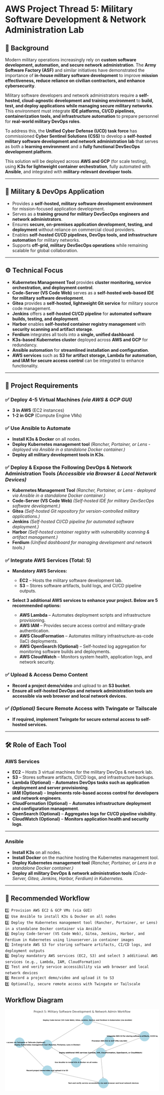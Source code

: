 # **AWS Project Thread 5: Military Software Development & Network Administration Lab**  

## **📜 Background**  

Modern military operations increasingly rely on **custom software development, automation, and secure network administration**. The **Army Software Factory (ASF)** and similar initiatives have demonstrated the importance of **in-house military software development** to improve **mission effectiveness, reduce reliance on civilian contractors, and enhance cybersecurity**.  

Military software developers and network administrators require a **self-hosted, cloud-agnostic development and training environment** to **build, test, and deploy applications while managing secure military networks**. This environment must integrate **IDE platforms, CI/CD pipelines, containerization tools, and infrastructure automation** to prepare personnel for **real-world military DevOps roles**.  

To address this, the **Unified Cyber Defense (UCD) task force** has commissioned **Cyber Sentinel Solutions (CSS)** to develop a **self-hosted military software development and network administration lab** that serves as both a **learning environment** and a **fully functional DevSecOps development platform**.  

This solution will be deployed across **AWS and GCP** (for scale testing), using **K3s for lightweight container orchestration**, fully automated with **Ansible**, and integrated with **military-relevant developer tools**.  

---

## **📌 Military & DevOps Application**  
- Provides a **self-hosted, military software development environment** for mission-focused application development.  
- Serves as a **training ground for military DevSecOps engineers and network administrators**.  
- Ensures **secure, on-premises application development, testing, and deployment** without reliance on commercial cloud providers.  
- Enables **self-hosted CI/CD pipelines, DevOps tools, and infrastructure automation** for military networks.  
- Supports **off-grid, military DevSecOps operations** while remaining scalable for global collaboration.  

---

## **⚙️ Technical Focus**  
- **Kubernetes Management Tool** provides **cluster monitoring, service orchestration, and deployment control**.  
- **Code-Server (VS Code Web)** serves as a **self-hosted web-based IDE for military software development**.  
- **Gitea** provides a **self-hosted, lightweight Git service** for military source code management.  
- **Jenkins** offers a **self-hosted CI/CD pipeline** for **automated software builds, testing, and deployment**.  
- **Harbor** enables **self-hosted container registry management** with **security scanning and artifact storage**.  
- **Ferdium** integrates all tools into a **single, unified dashboard**.  
- **K3s-based Kubernetes cluster** deployed across **AWS and GCP** for redundancy.  
- **Ansible automation** for **streamlined installation and configuration**.  
- **AWS services** such as **S3 for artifact storage, Lambda for automation, and IAM for secure access control** can be integrated to enhance functionality.  

---

## **📌 Project Requirements**  

### ✅ **Deploy 4-5 Virtual Machines** *(via AWS & GCP GUI)*  
- **3 in AWS** (EC2 instances)  
- **1-2 in GCP** (Compute Engine VMs)  

### ✅ **Use Ansible to Automate**  
- **Install K3s & Docker** on all nodes.  
- **Deploy Kubernetes management tool** *(Rancher, Portainer, or Lens - deployed via Ansible in a standalone Docker container.)*  
- **Deploy all military development tools in K3s**.  

### ✅ **Deploy & Expose the Following DevOps & Network Administration Tools** *(Accessible via Browser & Local Network Devices)*  
- **Kubernetes Management Tool** *(Rancher, Portainer, or Lens - deployed via Ansible in a standalone Docker container.)*  
- **Code-Server (VS Code Web)** *(Self-hosted IDE for military DevSecOps software development.)*  
- **Gitea** *(Self-hosted Git repository for version-controlled military applications.)*  
- **Jenkins** *(Self-hosted CI/CD pipeline for automated software deployment.)*  
- **Harbor** *(Self-hosted container registry with vulnerability scanning & artifact management.)*  
- **Ferdium** *(Unified dashboard for managing development and network tools.)*  

### ✅ **Integrate AWS Services (Total: 5)**  
- **Mandatory AWS Services:**  
  - **EC2** – Hosts the military software development lab.  
  - **S3** – Stores software artifacts, build logs, and CI/CD pipeline outputs.  

- **Select 3 additional AWS services to enhance your project. Below are 5 recommended options:**  
  - **AWS Lambda** – Automates deployment scripts and infrastructure provisioning.  
  - **AWS IAM** – Provides secure access control and military-grade authentication.  
  - **AWS CloudFormation** – Automates military infrastructure-as-code (IaC) deployments.  
  - **AWS OpenSearch (Optional)** – Self-hosted log aggregation for monitoring software builds and deployments.  
  - **AWS CloudWatch** – Monitors system health, application logs, and network security.  


### ✅ **Upload & Access Demo Content**  
- **Record a project demo/video** and upload to an **S3 bucket**.  
- **Ensure all self-hosted DevOps and network administration tools are accessible via web browser and local network devices.**  

### ✅ *(Optional)* Secure Remote Access with Twingate or Tailscale  
- **If required, implement Twingate for secure external access to self-hosted services.**  

---

## **🛠 Role of Each Tool**  

### **AWS Services**  
- **EC2** – Hosts 3 virtual machines for the military DevOps & network lab.  
- **S3** – Stores software artifacts, CI/CD logs, and infrastructure backups.  
- **Lambda (Optional)** – **Automates DevOps tasks such as application deployment and server provisioning**.  
- **IAM (Optional)** – **Implements role-based access control for developers and network engineers**.  
- **CloudFormation (Optional)** – **Automates infrastructure deployment and configuration management**.  
- **OpenSearch (Optional)** – **Aggregates logs for CI/CD pipeline visibility**.  
- **CloudWatch (Optional)** – **Monitors application health and security logs**.  

---

### **Ansible**  
- **Install K3s** on all nodes.  
- **Install Docker** on the machine hosting the Kubernetes management tool.  
- **Deploy Kubernetes management tool** *(Rancher, Portainer, or Lens in a standalone Docker container.)*  
- **Deploy all military DevOps & network administration tools** *(Code-Server, Gitea, Jenkins, Harbor, Ferdium) in Kubernetes.*  

---

## **📌 Recommended Workflow**  

```plaintext
1️⃣ Provision AWS EC2 & GCP VMs (via GUI)
2️⃣ Use Ansible to install K3s & Docker on all nodes
3️⃣ Deploy the Kubernetes management tool (Rancher, Portainer, or Lens) in a standalone Docker container via Ansible
4️⃣ Deploy Code-Server (VS Code Web), Gitea, Jenkins, Harbor, and Ferdium in Kubernetes using linuxserver.io container images
5️⃣ Integrate AWS S3 for storing software artifacts, CI/CD logs, and deployment outputs
6️⃣ Deploy mandatory AWS services (EC2, S3) and select 3 additional AWS services (e.g., Lambda, IAM, CloudFormation)
7️⃣ Test and verify service accessibility via web browser and local network devices
8️⃣ Record a project demo/video and upload it to S3
9️⃣ Optionally, secure remote access with Twingate or Tailscale
```

## Workflow Diagram
![Multi-Cloud K3s Deployment Workflow](images/project5.png)
